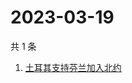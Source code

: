 # 2023-03-19

共 1 条

<!-- BEGIN -->
<!-- 最后更新时间 Sun Mar 19 2023 06:07:59 GMT+0800 (China Standard Time) -->

1. [土耳其支持芬兰加入北约](https://www.zhihu.com/search?q=土耳其支持芬兰加入北约)

<!-- END -->
